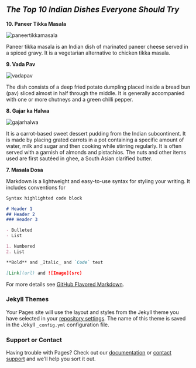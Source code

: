 ## _The Top 10 Indian Dishes Everyone Should Try_


**10. Paneer Tikka Masala**

![paneertikkamasala](https://user-images.githubusercontent.com/36171682/36572324-10bc8674-1809-11e8-8909-5f9ce4ffacbd.jpg)

Paneer tikka masala is an Indian dish of marinated paneer cheese served in a spiced gravy. It is a vegetarian alternative to chicken tikka masala.


**9. Vada Pav**

![vadapav](https://user-images.githubusercontent.com/36171682/36572201-625d2b38-1808-11e8-90aa-ac5b888f963a.jpg)

The dish consists of a deep fried potato dumpling placed inside a bread bun (pav) sliced almost in half through the middle. It is generally accompanied with one or more chutneys and a green chilli pepper.


**8. Gajar ka Halwa** 

![gajarhalwa](https://user-images.githubusercontent.com/36171682/36572380-7bd1a7e6-1809-11e8-9b39-538039ffaaa9.JPG)

It is a carrot-based sweet dessert pudding from the Indian subcontinent. It is made by placing grated carrots in a pot containing a specific amount of water, milk and sugar and then cooking while stirring regularly. It is often served with a garnish of almonds and pistachios. The nuts and other items used are first sautéed in ghee, a South Asian clarified butter.

**7. Masala Dosa**






Markdown is a lightweight and easy-to-use syntax for styling your writing. It includes conventions for

```markdown
Syntax highlighted code block

# Header 1
## Header 2
### Header 3

- Bulleted
- List

1. Numbered
2. List

**Bold** and _Italic_ and `Code` text

[Link](url) and ![Image](src)
```

For more details see [GitHub Flavored Markdown](https://guides.github.com/features/mastering-markdown/).

### Jekyll Themes

Your Pages site will use the layout and styles from the Jekyll theme you have selected in your [repository settings](https://github.com/agk84/CHEME_5500_WC_4/settings). The name of this theme is saved in the Jekyll `_config.yml` configuration file.

### Support or Contact

Having trouble with Pages? Check out our [documentation](https://help.github.com/categories/github-pages-basics/) or [contact support](https://github.com/contact) and we’ll help you sort it out.
